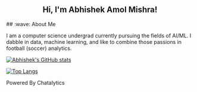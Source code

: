 <p align='center'>
</p>

<h2 align="center">Hi, I'm Abhishek Amol Mishra!</h2>

<p>
## :wave: About Me

I am a computer science undergrad currently pursuing the fields of AI/ML. I dabble in data, machine learning, and like to combine those passions in football (soccer) analytics.

[![Abhishek's GitHub stats](https://github-readme-stats.vercel.app/api?username=abhiamishra&show_icons=true&theme=dark)](https://github.com/abhiamishra/github-readme-stats)

[![Top Langs](https://github-readme-stats.vercel.app/api/top-langs/?username=abhiamishra&langs_count=8)](https://github.com/abhiamishra/github-readme-stats)

Powered By Chatalytics
</p>

<!--
**abhiamishra/abhiamishra** is a ✨ _special_ ✨ repository because its `README.md` (this file) appears on your GitHub profile.

Here are some ideas to get you started:

- 🔭 I’m currently working on ...
- 🌱 I’m currently learning ...
- 👯 I’m looking to collaborate on ...
- 🤔 I’m looking for help with ...
- 💬 Ask me about ...
- 📫 How to reach me: ...
- 😄 Pronouns: ...
- ⚡ Fun fact: ...
-->
